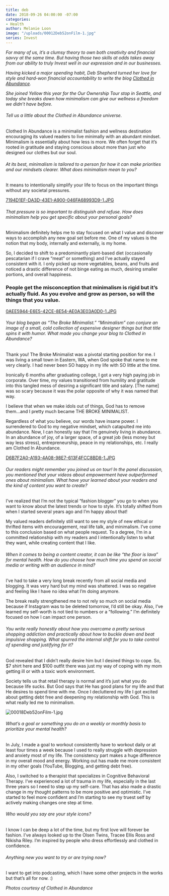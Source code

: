 ```yaml
---
title: deb
date: 2018-09-26 04:00:00 -07:00
categories:
- Health
author: Melanie Loon
image: "/uploads/00012Deb52onFilm-1.jpg"
series: Invest
---
```


_For many of us, it’s a clumsy theory to own both creativity and financial savvy at the same time. But having those two skills at odds takes away from our ability to truly Invest well in our expression and in our businesses._

_Having kicked a major spending habit, Deb Shepherd turned her love for style and hard-won financial accountability to write the blog [Clothed in Abundance](https://clothedinabundance.com/)._

_She joined Yellow this year for the Our Ownership Tour stop in Seattle, and today she breaks down how minimalism can give our wellness a freedom we didn’t have before._

###### Tell us a little about the Clothed in Abundance universe.

Clothed In Abundance is a minimalist fashion and wellness destination encouraging its valued readers to live minimally with an abundant mindset. Minimalism is essentially about how less is more. We often forget that it’s rooted in gratitude and staying conscious about more than just who designed our clothes but our soul.

###### At its best, minimalism is tailored to a person for how it can make priorities and our mindsets clearer. What does minimalism mean to you?

It means to intentionally simplify your life to focus on the important things without any societal pressures. 

[7194D1EF-DA3D-43E1-A900-046FA68993D9-1.JPG](/uploads/7194D1EF-DA3D-43E1-A900-046FA68993D9-1.JPG)

###### That pressure is so important to distinguish and refuse. How does minimalism help you get specific about your personal goals?

Minimalism definitely helps me to stay focused on what I value and discover ways to accomplish any new goal set before me. One of my values is the notion that my body, internally and externally, is my home.

So, I decided to shift to a predominantly plant-based diet (occasionally pescatarian if I crave “meat” or something) and I’ve actually stayed consistent with it. I only picked up more vegetables, beans, and fruits and noticed a drastic difference of not binge eating as much, desiring smaller portions, and overall happiness. 

### People get the misconception that minimalism is rigid but it’s actually fluid. As you evolve and grow as person, so will the things that you value.

[0AEE5944-E6E5-42CE-8E54-AE0A3E03A0D0-1.JPG](/uploads/0AEE5944-E6E5-42CE-8E54-AE0A3E03A0D0-1.JPG)

###### Your blog began as “The Broke Minimalist.” “Minimalism” can conjure an image of a small, cold collection of expensive designer things but that title spins it with humor. What made you change your blog to Clothed in Abundance?

Thank you! The Broke Minimalist was a pivotal starting position for me. I was living a small town in Eastern, WA, when God spoke that name to me very clearly. I had never been SO happy in my life with SO little at the time.

Ironically 6 months after graduating college, I got a very high paying job in corporate. Over time, my values transitioned from humility and gratitude into this tangled mess of desiring a significant title and salary. [The name] was so scary because it was the polar opposite of why it was named that way. 

I believe that when we make idols out of things, God has to remove them...and I pretty much became THE BROKE MINIMALIST.

Regardless of what you believe, our words have insane power. I surrendered to God to my negative mindset, which catapulted me into abundance. Now, I can honestly say that I’m genuinely living in abundance. In an abundance of joy, of a larger space, of a great job (less money but way less stress), entrepreneurship, peace in my relationships, etc. I really am Clothed In Abundance. 

[D6B7F2A0-A193-4A08-98E7-613F4FCC8BD8-1.JPG](/uploads/D6B7F2A0-A193-4A08-98E7-613F4FCC8BD8-1.JPG)

###### Our readers might remember you joined us on tour! In the panel discussion, you mentioned that your videos about empowerment have outperformed ones about minimalism. What have your learned about your readers and the kind of content you want to create?

I’ve realized that I’m not the typical “fashion blogger” you go to when you want to know about the latest trends or how to style. It’s totally shifted from when I started several years ago and I’m happy about that!

My valued readers definitely still want to see my style of new ethical or thrifted items with encouragement, real life talk, and minimalism. I’ve come to this conclusion based on what people request. To a degree, I’m in a committed relationship with my readers and I intentionally listen to what they want, while creating content that I like. 

###### When it comes to being a content creator, it can be like “the floor is lava” for mental health. How do you choose how much time you spend on social media or writing with an audience in mind?

I’ve had to take a very long break recently from all social media and blogging. It was very hard but my mind was shattered. I was so negative and feeling like I have no idea what I’m doing anymore.

The break really strengthened me to not rely so much on social media because if Instagram was to be deleted tomorrow, I’d still be okay. Also, I’ve learned my self-worth is not tied to numbers or a “following.” I’m definitely focused on how I can impact one person.  

###### You write really honestly about how you overcame a pretty serious shopping addiction and practically about how to buckle down and beat impulsive shopping. What spurred the internal shift for you to take control of spending and justifying for it?

God revealed that I didn’t really desire him but I desired things to cope. So, $7 shirt here and $100 outfit there was just my way of coping with my mom getting ill or with a toxic work environment.

Society tells us that retail therapy is normal and it’s just what you do because life sucks. But God says that He has good plans for my life and that He desires to spend time with me. Once I decluttered my life I got excited about getting debt free and deepening my relationship with God. This is what really led me to minimalism. 

![00018Deb52onFilm-1.jpg](/uploads/00018Deb52onFilm-1.jpg)

###### What’s a goal or something you do on a weekly or monthly basis to prioritize your mental health?

In July, I made a goal to workout consistently have to workout daily or at least four times a week because I used to really struggle with depression and anxiety most of my life. The consistency part makes a huge difference in my overall mood and energy. Working out has made me more consistent in my other goals (YouTube, Blogging, and getting debt free).

Also, I switched to a therapist that specializes in Cognitive Behavioral Therapy. I’ve experienced a lot of trauma in my life, especially in the last three years so I need to step up my self-care. That has also made a drastic change in my thought patterns to be more positive and optimistic. I’ve started to feel more confident and I’m starting to see my truest self by actively making changes one step at time. 

###### Who would you say are your style icons?

I know I can be deep a lot of the time, but my first love will forever be fashion. I’ve always looked up to the Olsen Twins, Tracee Ellis Ross and Nikisha Riley. I’m inspired by people who dress effortlessly and clothed in confidence. 

###### Anything new you want to try or are trying now?

I want to get into podcasting, which I have some other projects in the works but that’s all for now. :) 

_Photos courtesy of Clothed in Abundance_